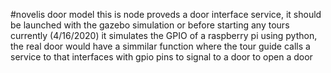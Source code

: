 #novelis door model
this is node proveds a door interface service,
it should be launched with the gazebo simulation or before starting any tours 
currently (4/16/2020) it simulates the GPIO of a raspberry pi using python,
the real door would have a simmilar function where the tour guide calls a service to that interfaces with gpio pins to signal to a door to open a door
